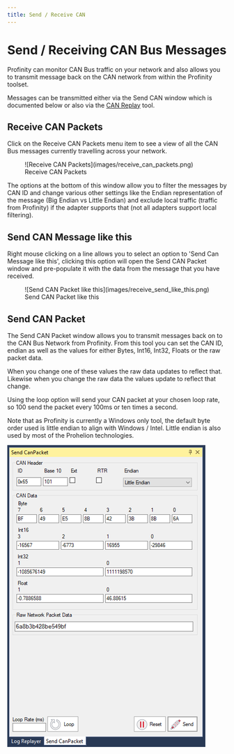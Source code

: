 ```yaml
---
title: Send / Receive CAN
---
```


# Send / Receiving CAN Bus Messages

Profinity can monitor CAN Bus traffic on your network and also allows you to transmit message back on the CAN network from within the Profinity toolset.

Messages can be transmitted either via the Send CAN window which is documented below or also via the [CAN Replay](35_Logging_Replaying_CAN_Bus_Messages.md) tool.

## Receive CAN Packets

Click on the Receive CAN Packets menu item to see a view of all the CAN Bus messages currently travelling across your network.

<figure markdown>
![Receive CAN Packets](images/receive_can_packets.png)
<figcaption>Receive CAN Packets</figcaption>
</figure>

The options at the bottom of this window allow you to filter the messages by CAN ID and change various other settings like the Endian representation of the message (Big Endian vs Little Endian) and exclude local traffic (traffic from Profinity) if the adapter supports that (not all adapters support local filtering).

## Send CAN Message like this

Right mouse clicking on a line allows you to select an option to 'Send Can Message like this', clicking this option will open the Send CAN Packet window and pre-populate it with the data from the message that you have received.

<figure markdown>
![Send CAN Packet like this](images/receive_send_like_this.png)
<figcaption>Send CAN Packet like this</figcaption>
</figure>

## Send CAN Packet

The Send CAN Packet window allows you to transmit messages back on to the CAN Bus Network from Profinity.  From this tool you can set the CAN ID, endian as well as the values for either Bytes, Int16, Int32, Floats or the raw packet data.

When you change one of these values the raw data updates to reflect that.  Likewise when you change the raw data the values update to reflect that change.

Using the loop option will send your CAN packet at your chosen loop rate, so 100 send the packet every 100ms or ten times a second.

Note that as Profinity is currently a Windows only tool, the default byte order used is little endian to align with Windows / Intel.  Little endian is also used by most of the Prohelion technologies.

![Send CAN Packet](images/send_can_packet.png)